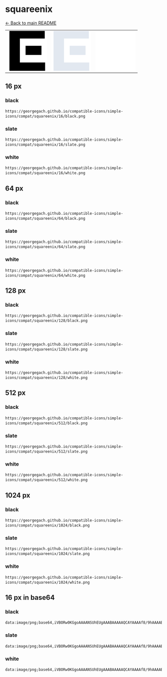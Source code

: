# squareenix

[← Back to main README](../../README.md)

<table><tr>
  <td><img src="./128/black.png" width="128" alt="squareenix black icon" /></td>
  <td><img src="./128/slate.png" width="128" alt="squareenix slate icon" /></td>
  <td><img src="./128/white.png" width="128" alt="squareenix white icon" /></td>
</tr></table>

## 16 px

### black
```
https://georgegach.github.io/compatible-icons/simple-icons/compat/squareenix/16/black.png
```

### slate
```
https://georgegach.github.io/compatible-icons/simple-icons/compat/squareenix/16/slate.png
```

### white
```
https://georgegach.github.io/compatible-icons/simple-icons/compat/squareenix/16/white.png
```

## 64 px

### black
```
https://georgegach.github.io/compatible-icons/simple-icons/compat/squareenix/64/black.png
```

### slate
```
https://georgegach.github.io/compatible-icons/simple-icons/compat/squareenix/64/slate.png
```

### white
```
https://georgegach.github.io/compatible-icons/simple-icons/compat/squareenix/64/white.png
```

## 128 px

### black
```
https://georgegach.github.io/compatible-icons/simple-icons/compat/squareenix/128/black.png
```

### slate
```
https://georgegach.github.io/compatible-icons/simple-icons/compat/squareenix/128/slate.png
```

### white
```
https://georgegach.github.io/compatible-icons/simple-icons/compat/squareenix/128/white.png
```

## 512 px

### black
```
https://georgegach.github.io/compatible-icons/simple-icons/compat/squareenix/512/black.png
```

### slate
```
https://georgegach.github.io/compatible-icons/simple-icons/compat/squareenix/512/slate.png
```

### white
```
https://georgegach.github.io/compatible-icons/simple-icons/compat/squareenix/512/white.png
```

## 1024 px

### black
```
https://georgegach.github.io/compatible-icons/simple-icons/compat/squareenix/1024/black.png
```

### slate
```
https://georgegach.github.io/compatible-icons/simple-icons/compat/squareenix/1024/slate.png
```

### white
```
https://georgegach.github.io/compatible-icons/simple-icons/compat/squareenix/1024/white.png
```

## 16 px in base64

### black
```
data:image/png;base64,iVBORw0KGgoAAAANSUhEUgAAABAAAAAQCAYAAAAf8/9hAAAABmJLR0QA/wD/AP+gvaeTAAAAmUlEQVQ4jbXSQQrCMBSE4Y8iBjyDOw/QlTtv4XFFEDyJLtwoKHUhFUEXtVS0tanSHx4kL8kwEx6kyHDvWAeEREGuOxcY1Bycn47aGDUJnDDFNUIkrxOAY6SApP3Kd5oclKwwqelvMIsRCBjX9HflovcIS8XQvLN+3aTYqyZsi2Gsg94izHGLeL/gM0JsZUj/iZBT/UH4QSDAA4EdMdlT/k63AAAAAElFTkSuQmCC
```

### slate
```
data:image/png;base64,iVBORw0KGgoAAAANSUhEUgAAABAAAAAQCAYAAAAf8/9hAAAABmJLR0QA/wD/AP+gvaeTAAAA10lEQVQ4jbWTQWrCUBiEv4mKRbFYClKoxUVx5aKr7uwpep2ep5cQQchJLKIWFINZ2Ej6fhclGxN8ScFZPYY3HzOLX4vv3cuvEQp1qCRtk/j2MQAQQVItDJg7ANRzPhYL9iUatAoBQlGq+mvtJz36EMOhkhwA4LBp70YjeQEAQZlPl1TYINPXOpohez73zZgPHu7GXoCkphn9nA/L7H3dCZJNQXbuO2dhKUC/1/3wNbjOhM79/n2+ilJf2N3YpAjwBPYpXQ4bFjeOvP17QnaAwR/NNasCsswJgadAa+5683cAAAAASUVORK5CYII=
```

### white
```
data:image/png;base64,iVBORw0KGgoAAAANSUhEUgAAABAAAAAQCAYAAAAf8/9hAAAABmJLR0QA/wD/AP+gvaeTAAAAo0lEQVQ4jbWSOwoCQRBEXy/igGcw8wAbmXkLjyuC4Ek0MFFQxkBGhNrAb9DrzCpbUdOfR1fTSKolRXXXQVKouCvRXReAgVM4A7EAMGoDnIApcM0RzCx5AICjmWUBAFW+5bvaNgBA0gqYOKWNmc2yACAAYye/ewb9WgCWgJz8+hU9PnH/8WFbScPSDXqzMJd0K5hfeBZKFSXV/1hI8L5B+AEQABrO26lqZpWwOgAAAABJRU5ErkJggg==
```

